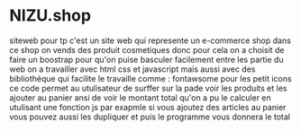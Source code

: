 # NIZU.shop
siteweb pour tp 
c'est un site web qui represente un e-commerce shop 
dans ce shop on vends des produit cosmetiques donc pour cela on a choisit de faire un boostrap 
pour qu'on puise basculer facilement entre les partie du web 
on a travailler avec html css et javascript mais aussi avec des bibliothéque qui facilite le travaille 
comme : fontawsome pour les petit icons 
ce code permet au utulisateur de surffer sur la pade voir les produits et les ajouter au panier ansi de voir le montant total qu'on a pu 
le calculer en utulisant une fonction js par exapmle si vous ajoutez des articles au panier vous pouvez aussi les dupliquer 
et puis le programme vous donnera le total
